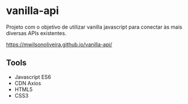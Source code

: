 # vanilla-api
Projeto com o objetivo de utilizar vanilla javascript para conectar às mais diversas APIs existentes.

https://mwilsonoliveira.github.io/vanilla-api/

## Tools
- Javascript ES6
- CDN Axios
- HTML5
- CSS3
